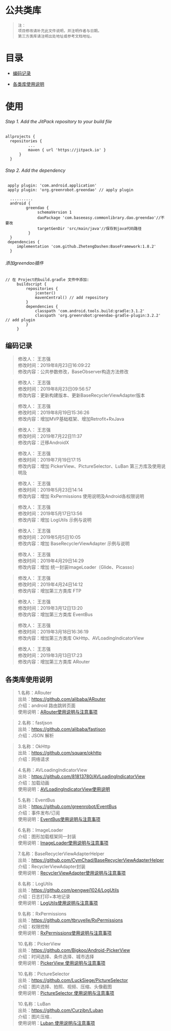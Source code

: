 # 公共类库 
> `注：` <br/>`项目修改请补充此文件说明，并注明作者与日期。`<br/>
> `第三方类库请注明出处地址或参考文档地址。`

# 目录
* [编码记录](#编码记录)

* [各类库使用说明](#各类库使用说明)<br>

#  使用
######  Step 1. Add the JitPack repository to your build file
  ```  
  allprojects {
	repositories {
			...
			maven { url 'https://jitpack.io' }
		}
	}
```
###### Step 2. Add the dependency
  ``` 
   apply plugin: 'com.android.application'
   apply plugin: 'org.greenrobot.greendao' // apply plugin
   
    ..........
    android {
           greendao {
                schemaVersion 1
                daoPackage 'com.baseeasy.commonlibrary.dao.greendao'//不要改
                targetGenDir 'src/main/java'//保存到java代码路径
            }
    }
   dependencies {
       implementation 'com.github.ZhetengDashen:BaseFramework:1.8.2'
	}  
 ``` 
###### 添加greendao插件
   ``` 
   // 在 Project的build.gradle 文件中添加:
        buildscript {
            repositories {
                jcenter()
                mavenCentral() // add repository
            }
            dependencies {
                classpath 'com.android.tools.build:gradle:3.1.2'
                classpath 'org.greenrobot:greendao-gradle-plugin:3.2.2' // add plugin
            }
        }

   ``` 
    
## 编码记录


  >  修改人： 王志强 <br>
  >  修改时间：2019年8月23日16:09:22 <br>
  >  修改内容：公共参数修改，BaseObserver构造方法修改 <br> 

  >  修改人： 王志强 <br>
  >  修改时间：2019年8月23日09:56:57 <br>
  >  修改内容：更新构建版本、更新BaseRecyclerViewAdapter版本 <br>  

  >  修改人： 王志强 <br>
  >  修改时间：2019年8月19日15:36:26 <br>
  >  修改内容：增加MVP基础框架、增加Retrofit+RxJava <br>  

  >  修改人： 王志强 <br>
  >  修改时间：2019年7月22日11:37 <br>
  >  修改内容：迁移AndroidX <br>

  >  修改人： 王志强 <br>
  >  修改时间：2019年7月19日17:15 <br>
  >  修改内容：增加 PickerView、PictureSelector、LuBan 第三方库及使用说明及 <br>

  >  修改人： 王志强 <br>
  >  修改时间：2019年5月23日14:14 <br>
  >  修改内容：增加 RxPermissions 使用说明及Android各权限说明 <br>

  >  修改人： 王志强 <br>
  >  修改时间：2019年5月17日13:56 <br>
  >  修改内容：增加 LogUtils 示例与说明 <br>

  >  修改人： 王志强 <br>
  >  修改时间：2019年5月5日10:05 <br>
  >  修改内容：增加 BaseRecyclerViewAdapter 示例与说明 <br>

  >  修改人： 王志强 <br>
  >  修改时间：2019年4月29日14:29 <br>
  >  修改内容：增加 统一封装ImageLoader（Glide、Picasso） <br>
  
  >  修改人： 王志强 <br>
  >  修改时间：2019年4月24日14:12 <br>
  >  修改内容：增加第三方类库 FTP <br>

  >  修改人： 王志强 <br>
  >  修改时间：2019年3月12日13:20 <br>
  >  修改内容：增加第三方类库 EventBus <br>

  >  修改人： 王志强 <br>
  >  修改时间：2019年3月18日16:36:19 <br>
  >  修改内容：增加第三方类库 OkHttp、AVLoadingIndicatorView <br>

  >  修改人： 王志强 <br>
  >  修改时间：2019年3月13日17:23 <br>
  >  修改内容：增加第三方类库 ARouter <br>


## 各类库使用说明
> 1.名称：ARouter <br>
> 出处：https://github.com/alibaba/ARouter <br>
> 介绍：android 路由跳转页面 <br>
> 使用说明：[ARouter使用说明与注意事项](../commonlibrary/README_ARouter.md)<br>
   
     
> 2.名称：fastjson <br>
>出处：https://github.com/alibaba/fastjson <br>
>介绍：JSON 解析 <br>
     
     
>3.名称：OkHttp <br>
>出处：https://github.com/square/okhttp <br>
>介绍：网络请求 <br>    
     
     
>4.名称：AVLoadingIndicatorView <br>
>出处：https://github.com/81813780/AVLoadingIndicatorView <br>
>介绍：加载动画 <br>
>使用说明：[AVLoadingIndicatorView使用说明](../commonlibrary/README_LoadingView.md)<br>   
     
     
>5.名称：EventBus <br>
>出处：https://github.com/greenrobot/EventBus <br>
>介绍：事件发布/订阅 <br>
>使用说明：[EventBus使用说明与注意事项](../commonlibrary/README_EventBus.md)

>6.名称：ImageLoader <br>
>介绍：图形加载框架同一封装 <br>
>使用说明：[ImageLoader使用说明与注意事项](../commonlibrary/README_ImageLoader.md)
   
>7.名称：BaseRecyclerViewAdapterHelper <br>
>出处：https://github.com/CymChad/BaseRecyclerViewAdapterHelper <br>
>介绍：RecyclerViewAdapter封装 <br>
>使用说明：[RecyclerViewAdapter使用说明与注意事项](../commonlibrary/README_BaseRecyclerViewAdapter.md)

>8.名称：LogUtils <br>
>出处：https://github.com/pengwei1024/LogUtils <br>
>介绍：日志打印+本地记录  <br>
>使用说明：[LogUtils使用说明与注意事项](../commonlibrary/README_LogUtils.md)

>9.名称：RxPermissions <br>
>出处：https://github.com/tbruyelle/RxPermissions <br>
>介绍：权限控制  <br>
>使用说明：[RxPermissions使用说明与注意事项](../commonlibrary/README_RxPermissions.md)
  
>10.名称：PickerView <br>
>出处：https://github.com/Bigkoo/Android-PickerView    <br>
>介绍：时间选择、条件选择、城市选择  <br>
>使用说明：[PickerView 使用说明与注意事项](../commonlibrary/README_PickerView.md)

>10.名称：PictureSelector <br>
>出处：https://github.com/LuckSiege/PictureSelector   <br>
>介绍：图片选择、拍照、视频、压缩、头像截图  <br>
>使用说明：[PictureSelector 使用说明与注意事项](../commonlibrary/README_PickerView.md)

>10.名称：LuBan <br>
>出处：https://github.com/Curzibn/Luban   <br>
>介绍：图片压缩..  <br>
>使用说明：[Luban 使用说明与注意事项](../commonlibrary/README_LuBan.md)



    
       